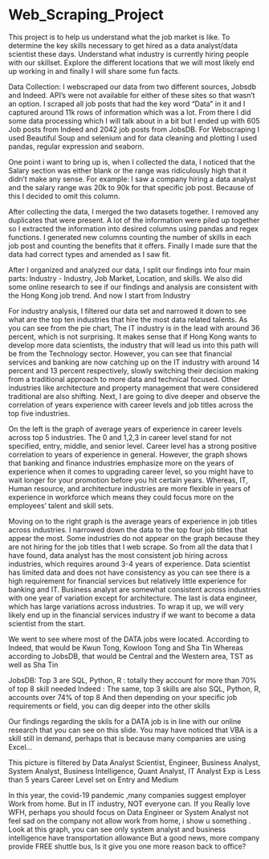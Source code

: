 # Web_Scraping_Project

 This project is to help us understand what the job market is like. To determine the key skills necessary to get hired as a data analyst/data scientist these days. Understand what industry is currently hiring people with our skillset. Explore the different locations that we will most likely end up working in and finally I will share some fun facts.
 
 Data Collection: 
I webscraped our data from two different sources, Jobsdb and Indeed. API’s were not available for either of these sites so that wasn’t an option. I scraped all job posts that had the key word “Data” in it and I captured around 11k rows of information which was a lot. From there I did some data processing which I will talk about in a bit but I ended up with 605 Job posts from Indeed and 2042 job posts from JobsDB. For Webscraping I used Beautiful Soup and selenium and for data cleaning and plotting I used pandas, regular expression and seaborn. 

One point i want to bring up is, when I collected the data, I noticed that the Salary section was either blank or the range was ridiculously high that it didn’t make any sense. For example: I saw a company hiring a data analyst and the salary range was 20k to 90k for that specific job post. Because of this I decided to omit this column.  

After collecting the data, I merged the two datasets together. I removed any duplicates that were present. A lot of the information were piled up together so I extracted the information into desired columns using pandas and regex functions. I generated new columns counting the number of skills in each job post and counting the benefits that it offers. Finally I made sure that the data had correct types and amended as I saw fit.

After I organized and analyzed our data,  I split our findings into four main parts: Industry - Industry, Job Market, Location, and skills. We also did some online research to see if our findings and analysis are consistent with the Hong Kong job trend.  And now I start from Industry

For industry analysis, I filtered our data set and narrowed it down to see what are the top ten industries that hire the most data related talents. As you can see from the pie chart, The IT industry is in the lead with around 36 percent, which is not surprising. It makes sense that if Hong Kong wants to develop more data scientists, the industry that will lead us into this path will be from the Technology sector. However, you can see that financial services and banking are now catching up on the IT industry with around 14 percent and 13 percent respectively, slowly switching their decision making from a traditional approach to more data and technical focused. Other industries like architecture and property management that were considered traditional are also shifting. Next, I are going to dive deeper and observe the correlation of years experience with career levels and job titles across the top five industries.

On the left is the graph of average years of experience in career levels across top 5 industries. The 0 and 1,2,3 in career level stand for not specified, entry, middle, and senior level. Career level has a strong positive correlation to years of experience in general. However, the graph shows that banking and finance industries emphasize more on the years of experience when it comes to upgrading career level, so you might have to wait longer for your promotion before you hit certain years.  Whereas, IT, Human resource, and architecture industries are more flexible in years of experience in workforce which means they could focus more on the employees’ talent and skill sets. 

Moving on to the right graph is the average years of experience in job titles across industries. I narrowed down the data to the top four job titles that appear the most. Some industries do not appear on the graph because they are not hiring for the job titles that I web scrape. So from all the data that I have found, data analyst has the most consistent job hiring across industries, which requires around 3-4 years of experience. Data scientist has limited data and does not have consistency as you can see there is a high requirement for financial services but relatively little experience for banking and IT. Business analyst are somewhat consistent across industries with one year of variation except for architecture. The last is data engineer, which has large variations across industries. To wrap it up, we will very likely end up in the financial services industry if we want to become a data scientist from the start.

We went to see where most of the DATA jobs were located.
According to Indeed, that would be Kwun Tong, Kowloon Tong and Sha Tin
Whereas according to JobsDB, that would be Central and the Western area, TST as well as Sha Tin

JobsDB:
Top 3 are SQL, Python, R : totally they account for more than 70% of  top 8 skill needed
Indeed :
The same, top 3 skills are also SQL,  Python, R, accounts over 74% of top 8
And then depending on your specific job requirements or field, you can dig deeper into the other skills

Our findings regarding the skils for a DATA job is in line with our online research that you can see on this slide.  You may have noticed that VBA is a skill still in demand, perhaps that is because many companies are using Excel...

This picture is filtered by Data Analyst Scientist, Engineer, Business Analyst, System Analyst, Business Intelligence, Quant Analyst, IT Analyst
Exp is Less than 5 years
Career Level set on Entry and Medium

In this year, the covid-19 pandemic ,many companies suggest employer Work from home.
But in IT industry, NOT everyone can.
If you Really love WFH, perhaps you should focus on Data Engineer or System Analyst
not feel sad on the company not allow work from home, i show u something .
Look at this graph, you can see only system analyst and business intelligence have transportation allowance
But a good news,  more company provide FREE shuttle bus, Is it give you one more reason back to office?
